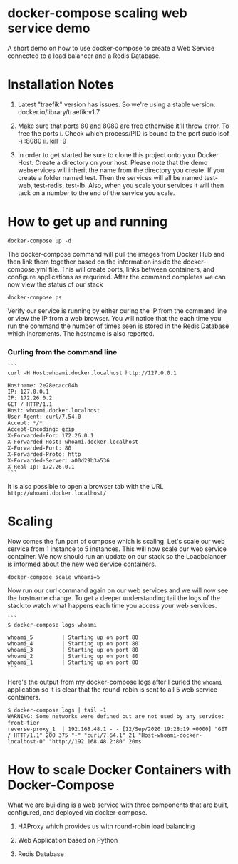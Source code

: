 # docker-compose scaling web service demo
A short demo on how to use docker-compose to create a Web Service connected to a load balancer and a Redis Database.


# Installation Notes

1. Latest "traefik" version has issues. So we're using a stable version: docker.io/library/traefik:v1.7

2. Make sure that ports 80 and 8080 are free otherwise it'll throw error.
   To free the ports
	i. Check which process/PID is bound to the port
	   sudo lsof -i :8080
	ii. kill -9 <PID>

3. In order to get started be sure to clone this project onto your Docker Host. Create a directory on your host. Please note that the demo webservices will inherit the name from the directory you create. If you create a folder named test. Then the services will all be named test-web, test-redis, test-lb. Also, when you scale your services it will then tack on a number to the end of the service you scale. 

    
# How to get up and running

    docker-compose up -d

The  docker-compose command will pull the images from Docker Hub and then link them together based on the information inside the docker-compose.yml file. This will create ports, links between containers, and configure applications as requrired. After the command completes we can now view the status of our stack

    docker-compose ps

Verify our service is running by either curlng the IP from the command line or view the IP from a web browser. You will notice that the each time you run the command the number of times seen is stored in the Redis Database which increments. The hostname is also reported.

### Curling from the command line
    
    ```
    curl -H Host:whoami.docker.localhost http://127.0.0.1
    
    Hostname: 2e28ecacc04b
    IP: 127.0.0.1
    IP: 172.26.0.2
    GET / HTTP/1.1
    Host: whoami.docker.localhost
    User-Agent: curl/7.54.0
    Accept: */*
    Accept-Encoding: gzip
    X-Forwarded-For: 172.26.0.1
    X-Forwarded-Host: whoami.docker.localhost
    X-Forwarded-Port: 80
    X-Forwarded-Proto: http
    X-Forwarded-Server: a00d29b3a536
    X-Real-Ip: 172.26.0.1
    ``` 
    
It is also possible to open a browser tab with the URL `http://whoami.docker.localhost/`

# Scaling
Now comes the fun part of compose which is scaling. Let's scale our web service from 1 instance to 5 instances. This will now scale our web service container. We now should run an update on our stack so the Loadbalancer is informed about the new web service containers.

    docker-compose scale whoami=5
    
Now run our curl command again on our web services and we will now see the hostname change. To get a deeper understanding tail the logs of the stack to watch what happens each time you access your web services.

    ```
    $ docker-compose logs whoami

    whoami_5         | Starting up on port 80
    whoami_4         | Starting up on port 80
    whoami_3         | Starting up on port 80
    whoami_2         | Starting up on port 80
    whoami_1         | Starting up on port 80
    ```

Here's the output from my docker-compose logs after I curled the `whoami` application  so it is clear that the round-robin is sent to all 5 web service containers.

```
$ docker-compose logs | tail -1
WARNING: Some networks were defined but are not used by any service: front-tier
reverse-proxy_1  | 192.168.48.1 - - [12/Sep/2020:19:28:19 +0000] "GET / HTTP/1.1" 200 375 "-" "curl/7.64.1" 21 "Host-whoami-docker-localhost-0" "http://192.168.48.2:80" 20ms
```

# How to scale Docker Containers with Docker-Compose

What we are building is a web service with three components that are built, configured, and deployed via docker-compose.

1. HAProxy which provides us with round-robin load balancing

2. Web Application based on Python

3. Redis Database


